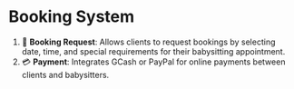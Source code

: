 # Booking System

1. 📅 **Booking Request**: Allows clients to request bookings by selecting date, time, and special requirements for their babysitting appointment.
2. 💳 **Payment**: Integrates GCash or PayPal for online payments between clients and babysitters.
